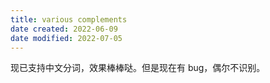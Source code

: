 ```yaml
---
title: various complements
date created: 2022-06-09
date modified: 2022-07-05
---
```

现已支持中文分词，效果棒棒哒。但是现在有 bug，偶尔不识别。
